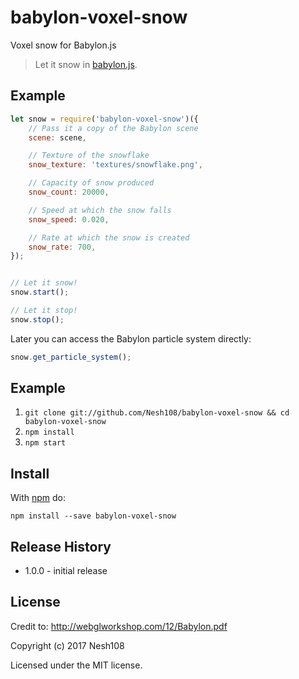 # babylon-voxel-snow
Voxel snow for Babylon.js

> Let it snow in [babylon.js](https://github.com/BabylonJS/Babylon.js).

## Example

```js
let snow = require('babylon-voxel-snow')({
  	// Pass it a copy of the Babylon scene
	scene: scene,

	// Texture of the snowflake
	snow_texture: 'textures/snowflake.png',

	// Capacity of snow produced
	snow_count: 20000,

	// Speed at which the snow falls
	snow_speed: 0.020,

	// Rate at which the snow is created
	snow_rate: 700,
});


// Let it snow!
snow.start();

// Let it stop!
snow.stop();

```


Later you can access the Babylon particle system directly:

```js
snow.get_particle_system();
```

## Example

1. `git clone git://github.com/Nesh108/babylon-voxel-snow && cd babylon-voxel-snow`
1. `npm install`
1. `npm start`

## Install

With [npm](https://npmjs.org) do:

```
npm install --save babylon-voxel-snow
```

## Release History

* 1.0.0 - initial release

## License

Credit to: http://webglworkshop.com/12/Babylon.pdf 

Copyright (c) 2017 Nesh108<br/>

Licensed under the MIT license.